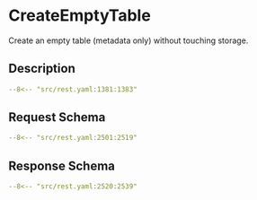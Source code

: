 # CreateEmptyTable

Create an empty table (metadata only) without touching storage.

## Description

```yaml
--8<-- "src/rest.yaml:1381:1383"
```

## Request Schema

```yaml
--8<-- "src/rest.yaml:2501:2519"
```

## Response Schema

```yaml
--8<-- "src/rest.yaml:2520:2539"
```